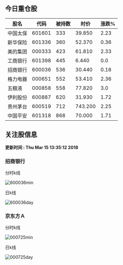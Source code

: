 
## 今日重仓股 

|股名|代码|被持数|时价|涨跌%|
|---|---|---|---|---|
|中国太保|601601|333|39.850|2.23|
|新华保险|601336|360|52.370|0.36|
|美的集团|000333|423|61.810|2.33|
|工商银行|601398|445|6.440|0.0|
|招商银行|600036|536|30.440|0.16|
|格力电器|000651|552|53.410|2.36|
|五粮液|000858|558|77.820|3.0|
|伊利股份|600887|620|31.930|1.72|
|贵州茅台|600519|712|743.200|2.25|
|中国平安|601318|868|70.000|1.71|

## 关注股信息
**更新时间 : Thu Mar 15 13:35:12 2018**
### 招商银行 
分时k线

![600036min](http://image.sinajs.cn/newchart/min/n/sh600036.gif)

日k线

![600036day](http://image.sinajs.cn/newchart/daily/n/sh600036.gif)

### 京东方Ａ 
分时k线

![000725min](http://image.sinajs.cn/newchart/min/n/sz000725.gif)

日k线

![000725day](http://image.sinajs.cn/newchart/daily/n/sz000725.gif)
